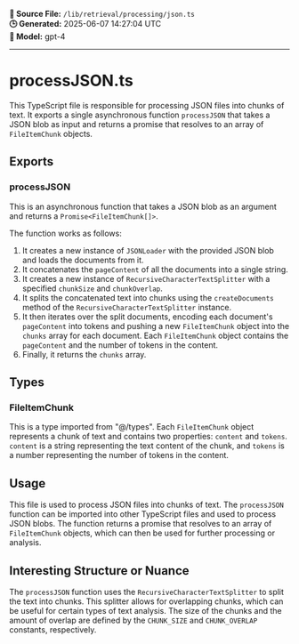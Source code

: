 **📄 Source File:** `/lib/retrieval/processing/json.ts`  
**🕒 Generated:** 2025-06-07 14:27:04 UTC  
**🤖 Model:** gpt-4

---

# processJSON.ts

This TypeScript file is responsible for processing JSON files into chunks of text. It exports a single asynchronous function `processJSON` that takes a JSON blob as input and returns a promise that resolves to an array of `FileItemChunk` objects.

## Exports

### processJSON

This is an asynchronous function that takes a JSON blob as an argument and returns a `Promise<FileItemChunk[]>`. 

The function works as follows:

1. It creates a new instance of `JSONLoader` with the provided JSON blob and loads the documents from it.
2. It concatenates the `pageContent` of all the documents into a single string.
3. It creates a new instance of `RecursiveCharacterTextSplitter` with a specified `chunkSize` and `chunkOverlap`.
4. It splits the concatenated text into chunks using the `createDocuments` method of the `RecursiveCharacterTextSplitter` instance.
5. It then iterates over the split documents, encoding each document's `pageContent` into tokens and pushing a new `FileItemChunk` object into the `chunks` array for each document. Each `FileItemChunk` object contains the `pageContent` and the number of tokens in the content.
6. Finally, it returns the `chunks` array.

## Types

### FileItemChunk

This is a type imported from "@/types". Each `FileItemChunk` object represents a chunk of text and contains two properties: `content` and `tokens`. `content` is a string representing the text content of the chunk, and `tokens` is a number representing the number of tokens in the content.

## Usage

This file is used to process JSON files into chunks of text. The `processJSON` function can be imported into other TypeScript files and used to process JSON blobs. The function returns a promise that resolves to an array of `FileItemChunk` objects, which can then be used for further processing or analysis.

## Interesting Structure or Nuance

The `processJSON` function uses the `RecursiveCharacterTextSplitter` to split the text into chunks. This splitter allows for overlapping chunks, which can be useful for certain types of text analysis. The size of the chunks and the amount of overlap are defined by the `CHUNK_SIZE` and `CHUNK_OVERLAP` constants, respectively.
